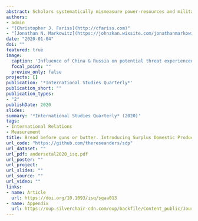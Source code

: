 ```yaml
---
abstract: Scholars systematically mismeasure power-resources and military burdens by using GDP (Gross Domestic Product) as a proxy for the income states can devote to arming. The core problem is that GDP confounds two conceptually distinct forms of income into one additive indicator. Subsistence income represents resources needed to provide the "bread" necessary to cover the basic subsistence needs of the population. Surplus income represents the remaining resources that could be allocated to "guns" or "butter." Our new measure of SDP (Surplus Domestic Product) corrects for this measurement error by decomposing subsistence income and surplus income from total GDP. Validation exercises demonstrate that SDP outperforms GDP at measuring the distribution of power-resources. Though theoretically, we expect states' decisions to arm is influenced by the distribution of power, empirical models using GDP find mixed support for this expectation. Strikingly, using SDP reveals strong support for this proposition.
authors:
- admin
- "[Christopher J. Fariss](http://cfariss.com)"
- "[Jonathan N. Markowitz](https://johnzkan.wixsite.com/jonathanmarkowitz)"
date: "2020-01-04"
doi: ""
featured: true
image:
  caption: 'Influence of China & Russia on potential threat experienced by the United States'
  focal_point: ""
  preview_only: false
projects: []
publication: '*International Studies Quarterly*'
publication_short: ""
publication_types:
- "2"
publishDate: 2020
slides: 
summary: '*International Studies Quarterly* (2020)'
tags:
- International Relations
- Measurement
title: Bread before guns or butter. Introducing Surplus Domestic Product (SDP)
url_code: "https://github.com/thereseanders/sdp"
url_dataset: ""
url_pdf: andersetal2020_isq.pdf
url_poster: ""
url_project: 
url_slides: ""
url_source: ""
url_video: ""
links:
- name: Article
  url: https://doi.org/10.1093/isq/sqaa013
- name: Appendix
  url: https://oup.silverchair-cdn.com/oup/backfile/Content_public/Journal/isq/PAP/10.1093_isq_sqaa013/1/sqaa013_appendix.pdf?Expires=1591030366&Signature=jJ1p5PVJC88USD2pkCKMD9SSr9VSdipVbJZy2CmRH9DDbNpdABSXvyv4RSKUhOiQePXeSQ85hG5DaxPjx4KtbryZ4SreTiO0CL7Hy7ExHx1RRbYXeMAVjwxgEVFDIJzQikWp13Y1C1Hu94R36O2~-wpdNG2TB8j6OHMIYlHjSdn8mdPzftXWLAL5V6vc3fdlxBm~sA~ImbvaBrpiuviJZvoTQ3TUJM1zZUzy8eBD51ytKKunCdbm67rEaiSOmhXFOcy8muDDR18mgCWUqprFbmR1B0H6PJuUhrbt-NZ6-0NkVtozZzwgepYE0X7ODOYhMP~5akh-VkddYxVvS6iFhA__&Key-Pair-Id=APKAIE5G5CRDK6RD3PGA
---
```

